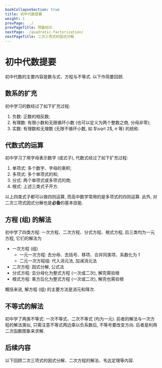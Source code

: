 ```yaml
---
bookCollapseSection: true
title: 初中代数提要
weight: 1
prevPage: ../
prevPageTitle: 预备知识
nextPage: ./quadratic-factorization/
nextPageTitle: 二次三项式的因式分解
---
```


# 初中代数提要

初中代数的主要内容是数与式、方程与不等式. 以下作简要回顾.

## 数系的扩充

初中学习的数经过了如下扩充过程:

1. 负数: 正数的相反数;
2. 有理数: 有限小数和无限循环小数 (也可以定义为两个整数之商, 分母非零);
3. 实数: 有理数和无理数 (无限不循环小数, 如 $\sqrt 2$, $\pi$ 等) 的统称.

## 代数式的运算

初中学习了用字母表示数字 (或式子), 代数式经过了如下扩充过程: 

1. 单项式: 多个数字、字母的乘积; 
2. 多项式: 多个单项式的和; 
3. 分式: 两个单项式或多项式的商; 
4. 根式: 上述三类式子开方.

以上四类式子都可以做四则运算, 而高中数学常用的是多项式的四则运算. 此外, 对二次三项式因式分解也是**必备**的基本技能.

## 方程 (组) 的解法

初中学了四类方程: 一次方程、二次方程、分式方程、根式方程, 后三类均为一元方程, 它们的解法为

- 一次方程 (组)
  - 一元一次方程: 去分母、去括号、移项、合并同类项、系数化为 $1$
  - 二元一次方程组: 代入消元法, 加减消元法
- 二次方程: 因式分解, 公式法
- 分式方程: 去分母化为整式方程 (一次或二次), 解完需验根
- 根式方程: 乘方后化为整式方程 (一次或二次), 解完也需验根

概括来说, 解方程 (组) 的主要方法是消元和降次.

## 不等式的解法

初中学了两类不等式: 一次不等式、二次不等式 (均为一元). 前者的解法与一次方程的解法类似, 只需注意不等式两边乘以负系数后, 不等号要改变方向. 后者是利用二次函数图象来求解.

## 后续内容

以下回顾二次三项式的因式分解、二次方程的解法、韦达定理等内容.